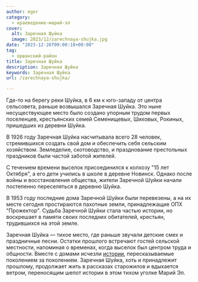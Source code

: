 ```yaml
---
author: egor
category:
  - краеведение-марий-эл
cover:
  alt: Заречная Шуйка
  image: 2023/12/zarechnaya-shujka.jpg
date: "2023-12-26T09:00:18+00:00"
tag:
  - оршанский-район
title: Заречная Шуйка
description: Заречная Шуйка
keywords: Заречная Шуйка
url: /zarechnaya-shujka/

---
```

Где-то на берегу реки Шуйка, в 6 км к юго-западу от центра сельсовета, раньше возвышался Заречная Шуйка. Это ныне несуществующее место было создано упорным трудом первых поселенцев, крестьянских семей Семенищевых, Шиховых, Рокиных, пришедших из деревни Шуйка.

В 1926 году Заречная Шуйка насчитывала всего 28 человек, стремившихся создать свой дом и обеспечить себя сельским хозяйством. Земледелие, скотоводство, и празднование престольных праздников были частой заботой жителей.

С течением времени выселок присоединился к колхозу "15 лет Октября", а его дети учились в школе в деревне Новинск. Однако после войны и восстановления общества, жители Заречной Шуйки начали постепенно переселяться в деревню Шуйка.

В 1953 году последние дома Заречной Шуйки были перевезены, а на их месте сегодня простираются пахотные земли, принадлежащие ОПХ "Прожектор". Судьба Заречной Шуйки стала частью истории, но воскрешает в памяти своих последних обитателей, крестьян, трудившихся на этой земле.

Заречная Шуйка — тихое место, где раньше звучали детские смех и праздничные песни. Остатки прошлого встречают гостей сельской местности, напоминая о временах, когда выселок был центром труда и общности. Вместе с домами исчезли [истории](/mariel_cuba/), пересказываемые поколением за поколением. Заречная Шуйка, хоть и принадлежит прошлому, продолжает жить в рассказах старожилов и вдыхается ветром, переносящим шепот истории в этом тихом уголке Марий Эл.
